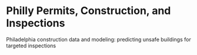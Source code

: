 # Philly Permits, Construction, and Inspections

Philadelphia construction data and modeling: predicting unsafe buildings for targeted inspections
